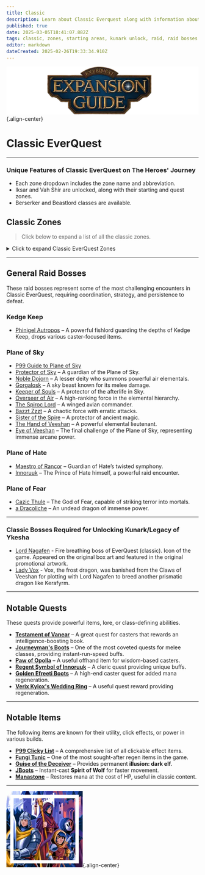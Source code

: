 ```yaml
---
title: Classic
description: Learn about Classic Everquest along with information about General Raid Bosses, Starting Areas, and Kunark/Ykesha Unlock.
published: true
date: 2025-03-05T18:41:07.882Z
tags: classic, zones, starting areas, kunark unlock, raid, raid bosses
editor: markdown
dateCreated: 2025-02-26T19:33:34.910Z
---
```


![expansionguidebanner.webp](/expansionguidebanner.webp){.align-center}

# **Classic EverQuest**

---

### **Unique Features of Classic EverQuest on The Heroes' Journey**
- Each zone dropdown includes the zone name and abbreviation.
- Iksar and Vah Shir are unlocked, along with their starting and quest zones.
- Berserker and Beastlord classes are available.

## **Classic Zones**
> Click below to expand a list of all the classic zones.
<details title="Classic Zones">
<summary>Click to expand Classic EverQuest Zones</summary>

- **North Qeynos** - NQeynos  
- **South Qeynos** - SQeynos  
- **Surefall Glade** - Surefall  
- **Freeport (East, West, North)** - EFP, WFP, NFP  
- **Rivervale** - RV  
- **Halas** - Halas  
- **Erudin** - Erudin  
- **Paineel** - Paineel  
- **Neriak (Commons, Foreign Quarter, Third Gate)** - NeriakC, NeriakFQ, NeriakTG  
- **Oggok** - Oggok  
- **Grobb** - Grobb  
- **Kaladim (North, South)** - KalN, KalS  
- **Felwithe (North, South)** - FelN, FelS  
- **Kelethin** - Kelethin  
- **Ak'Anon** - Akanon  
- **West Commonlands** - WC  
- **East Commonlands** - EC  
- **North Ro** - Nro  
- **South Ro** - Sro  
- **Innothule Swamp** - Inno  
- **The Feerrott** - Feerott  
- **Rathe Mountains** - RM  
- **Lake Rathetear** - LR  
- **Mistmoore Castle** - MM  
- **Greater Faydark** - GFay  
- **Lesser Faydark** - LFay  
- **Butcherblock Mountains** - BBM  
- **Steamfont Mountains** - Steam  
- **Toxxulia Forest** - Tox  
- **Everfrost Peaks** - Everfrost  
- **The Karanas (North, South, East, West)** - NK, SK, EK, WK  
- **Highpass Hold** - HH  
- **Jaggedpine Forest** - JPF  
- **Befallen** - Bef  
- **Blackburrow** - BB  
- **Cazic Thule** - CT  
- **Najena** - Naj  
- **High Keep** - HK  
- **Permafrost Keep** - Perma  
- **Solusek’s Eye (Sol A)** - SolA  
- **Nagafen’s Lair (Sol B)** - SolB  
- **Lower Guk** - LGuk  
- **Upper Guk** - UGuk  
- **Kedge Keep** - KK  
- **The Hole** - Hole  
- **Plane of Hate** - PoH  
- **Plane of Fear** - PoF  
- **Ocean of Tears** - OOT  
- **West Freeport Docks** - WFP Docks  
- **Butcherblock Docks** - BBM Docks  

</details>

---
## **General Raid Bosses**
These raid bosses represent some of the most challenging encounters in Classic EverQuest, requiring coordination, strategy, and persistence to defeat.

### **Kedge Keep**
- [Phinigel Autropos](https://wiki.project1999.com/Phinigel_Autropos) – A powerful fishlord guarding the depths of Kedge Keep, drops various caster-focused items.

### **Plane of Sky**
- [P99 Guide to Plane of Sky](https://wiki.project1999.com/Plane_of_Sky)  
- [Protector of Sky](https://wiki.project1999.com/Protector_of_Sky) – A guardian of the Plane of Sky.
- [Noble Dojorn](https://wiki.project1999.com/Noble_Dojorn) – A lesser deity who summons powerful air elementals.
- [Gorgalosk](https://wiki.project1999.com/Gorgalosk) – A sky beast known for its melee damage.
- [Keeper of Souls](https://wiki.project1999.com/Keeper_of_Souls) – A protector of the afterlife in Sky.
- [Overseer of Air](https://wiki.project1999.com/Overseer_of_Air) – A high-ranking force in the elemental hierarchy.
- [The Spiroc Lord](https://wiki.project1999.com/The_Spiroc_Lord) – A winged avian commander.
- [Bazzt Zzzt](https://wiki.project1999.com/Bazzt_Zzzt) – A chaotic force with erratic attacks.
- [Sister of the Spire](https://wiki.project1999.com/Sister_of_the_Spire) – A protector of ancient magic.
- [The Hand of Veeshan](https://wiki.project1999.com/The_Hand_of_Veeshan) – A powerful elemental lieutenant.
- [Eye of Veeshan](https://wiki.project1999.com/Eye_of_Veeshan) – The final challenge of the Plane of Sky, representing immense arcane power.

### **Plane of Hate**
- [Maestro of Rancor](https://wiki.project1999.com/Maestro_of_Rancor) – Guardian of Hate’s twisted symphony.
- [Innoruuk](https://wiki.project1999.com/Innoruuk_(God)) – The Prince of Hate himself, a powerful raid encounter.

### **Plane of Fear**
- [Cazic Thule](https://wiki.project1999.com/Cazic_Thule_(God)) – The God of Fear, capable of striking terror into mortals.
- [a Dracoliche](https://wiki.project1999.com/Dracoliche) – An undead dragon of immense power.

---

### **Classic Bosses Required for Unlocking Kunark/Legacy of Ykesha**
- [Lord Nagafen](https://wiki.project1999.com/Lord_Nagafen) - Fire breathing boss of EverQuest (classic). Icon of the game. Appeared on the original box art and featured in the original promotional artwork.
- [Lady Vox](https://wiki.project1999.com/Lady_Vox) - Vox, the frost dragon, was banished from the Claws of Veeshan for plotting with Lord Nagafen to breed another prismatic dragon like Kerafyrm.

---

## **Notable Quests**
These quests provide powerful items, lore, or class-defining abilities.

- **[Testament of Vanear](https://wiki.project1999.com/Testament_of_Vanear_Quest)** – A great quest for casters that rewards an intelligence-boosting book.
- **[Journeyman's Boots](https://wiki.project1999.com/Journeyman%27s_Boots_Quest)** – One of the most coveted quests for melee classes, providing instant-run-speed buffs.
- **[Paw of Opolla](https://wiki.project1999.com/Paw_of_Opolla_Quest)** – A useful offhand item for wisdom-based casters.
- **[Regent Symbol of Innoruuk](https://wiki.project1999.com/Regent_Symbol_of_Innoruuk_Quest)** – A cleric quest providing unique buffs.
- **[Golden Efreeti Boots](https://wiki.project1999.com/Golden_Efreeti_Boots_Quest)** – A high-end caster quest for added mana regeneration.
- **[Verix Kylox's Wedding Ring](https://wiki.project1999.com/Verix_Kylox%27s_Wedding_Ring_Quest)** – A useful quest reward providing regeneration.

---

## **Notable Items**
The following items are known for their utility, click effects, or power in various builds.

- **[P99 Clicky List](https://wiki.project1999.com/Clickies)** – A comprehensive list of all clickable effect items.
- **[Fungi Tunic](https://wiki.project1999.com/Fungus_Covered_Scale_Tunic)** – One of the most sought-after regen items in the game.
- **[Guise of the Deceiver](https://wiki.project1999.com/Guise_of_the_Deceiver)** – Provides permanent **illusion: dark elf**.
- **[JBoots](https://wiki.project1999.com/Journeyman%27s_Boots_Quest)** – Instant-cast **Spirit of Wolf** for faster movement.
- **[Manastone](https://wiki.project1999.com/Manastone)** – Restores mana at the cost of HP, useful in classic content.


---

![pagebreak5.webp](/pagebreak5.webp){.align-center}

